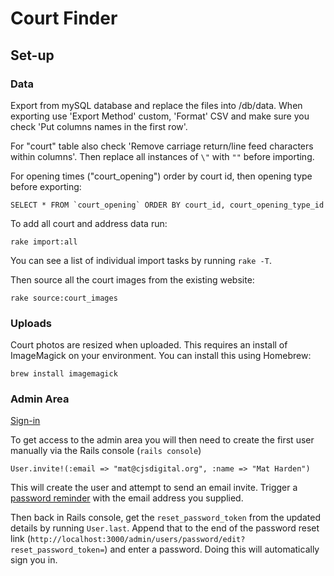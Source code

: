 # Court Finder

## Set-up

### Data

Export from mySQL database and replace the files into /db/data. When exporting use 'Export Method' custom, 'Format' CSV and make sure you check 'Put columns names in the first row'. 

For "court" table also check 'Remove carriage return/line feed characters within columns'. Then replace all instances of `\"` with `""` before importing.

For opening times ("court_opening") order by court id, then opening type before exporting:

    SELECT * FROM `court_opening` ORDER BY court_id, court_opening_type_id

To add all court and address data run:

    rake import:all

You can see a list of individual import tasks by running `rake -T`.

Then source all the court images from the existing website:

    rake source:court_images

<!-- Then you need to process the court types by running:

    rake process:court_types -->

### Uploads

Court photos are resized when uploaded. This requires an install of ImageMagick on your environment. You can install this using Homebrew:

    brew install imagemagick

### Admin Area

[Sign-in](http://localhost:3000/admin/users/sign_in)

To get access to the admin area you will then need to create the first user manually via the Rails console (`rails console`)

    User.invite!(:email => "mat@cjsdigital.org", :name => "Mat Harden")

This will create the user and attempt to send an email invite. Trigger a [password reminder](http://localhost:3000/admin/users/password/new) with the email address you supplied. 

Then back in Rails console, get the `reset_password_token` from the updated details by running `User.last`. Append that to the end of the password reset link (`http://localhost:3000/admin/users/password/edit?reset_password_token=`) and enter a password. Doing this will automatically sign you in.